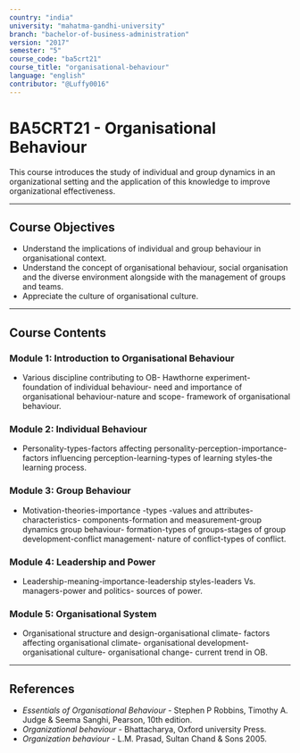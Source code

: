 ```yaml
---
country: "india"
university: "mahatma-gandhi-university"
branch: "bachelor-of-business-administration"
version: "2017"
semester: "5"
course_code: "ba5crt21"
course_title: "organisational-behaviour"
language: "english"
contributor: "@Luffy0016"
---
```

# BA5CRT21 - Organisational Behaviour

This course introduces the study of individual and group dynamics in an organizational setting and the application of this knowledge to improve organizational effectiveness.

---
## Course Objectives

* Understand the implications of individual and group behaviour in organisational context.
* Understand the concept of organisational behaviour, social organisation and the diverse environment alongside with the management of groups and teams.
* Appreciate the culture of organisational culture.

 

---
## Course Contents

### Module 1: Introduction to Organisational Behaviour
* Various discipline contributing to OB- Hawthorne experiment- foundation of individual behaviour- need and importance of organisational behaviour-nature and scope- framework of organisational behaviour.

### Module 2: Individual Behaviour
* Personality-types-factors affecting personality-perception-importance-factors influencing perception-learning-types of learning styles-the learning process.

### Module 3: Group Behaviour
* Motivation-theories-importance -types -values and attributes-characteristics- components-formation and measurement-group dynamics group behaviour- formation-types of groups-stages of group development-conflict management- nature of conflict-types of conflict.

### Module 4: Leadership and Power
* Leadership-meaning-importance-leadership styles-leaders Vs. managers-power and politics- sources of power.

### Module 5: Organisational System
* Organisational structure and design-organisational climate- factors affecting organisational climate- organisational development-organisational culture- organisational change- current trend in OB.

---
## References
* *Essentials of Organisational Behaviour* - Stephen P Robbins, Timothy A. Judge & Seema Sanghi, Pearson, 10th edition.
* *Organizational behaviour* - Bhattacharya, Oxford university Press.
* *Organization behaviour* - L.M. Prasad, Sultan Chand & Sons 2005.